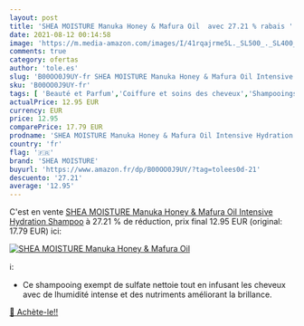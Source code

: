 ```yaml
---
layout: post
title: 'SHEA MOISTURE Manuka Honey & Mafura Oil  avec 27.21 % rabais '
date: 2021-08-12 00:14:58
image: 'https://m.media-amazon.com/images/I/41rqajrme5L._SL500_._SL400_.jpg'
comments: true
category: ofertas
author: 'tole.es'
slug: 'B00OO0J9UY-fr SHEA MOISTURE Manuka Honey & Mafura Oil Intensive...'
sku: 'B00OO0J9UY-fr'
tags: [ 'Beauté et Parfum','Coiffure et soins des cheveux','Shampooings','Soins des cheveux','shea moisture', ]
actualPrice: 12.95 EUR
currency: EUR
price: 12.95
comparePrice: 17.79 EUR
prodname: 'SHEA MOISTURE Manuka Honey & Mafura Oil Intensive Hydration Shampoo'
country: 'fr'
flag: '🇫🇷'
brand: 'SHEA MOISTURE'
buyurl: 'https://www.amazon.fr/dp/B00OO0J9UY/?tag=tolees0d-21'
descuento: '27.21'
average: '12.95'
---
```


C'est en vente [SHEA MOISTURE Manuka Honey & Mafura Oil Intensive Hydration Shampoo](https://www.amazon.fr/dp/B00OO0J9UY/?tag=tolees0d-21)  à  27.21 % de réduction, prix final  12.95 EUR (original: 17.79 EUR) ici:

[![SHEA MOISTURE Manuka Honey & Mafura Oil ](https://m.media-amazon.com/images/I/41rqajrme5L._SL500_._SL400_.jpg)](https://www.amazon.fr/dp/B00OO0J9UY/?tag=tolees0d-21)

ℹ️:

- Ce shampooing exempt de sulfate nettoie tout en infusant les cheveux avec de lhumidité intense et des nutriments améliorant la brillance.

[🛒 Achète-le!!](https://www.amazon.fr/dp/B00OO0J9UY/?tag=tolees0d-21)

